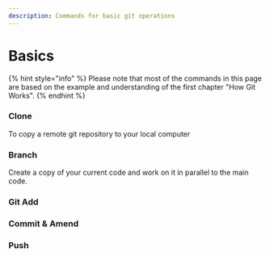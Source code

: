 ```yaml
---
description: Commands for basic git operations
---
```


# Basics

{% hint style="info" %}
Please note that most of the commands in this page are based on the example and understanding of the first chapter "How Git Works".
{% endhint %}



### Clone

To copy a remote git repository to your local computer

### Branch

Create a copy of your current code and work on it in parallel to the main code.

### Git Add



### Commit & Amend



### Push



